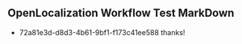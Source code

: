 ## OpenLocalization Workflow Test MarkDown
* 72a81e3d-d8d3-4b61-9bf1-f173c41ee588 thanks!

<!--HONumber=Jul16_HO3-->


